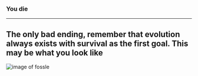 ### You die
---
The only bad ending, remember that evolution always exists with survival as the first goal. This may be what you look like
---
![image of fossle](https://animals.net/wp-content/uploads/2019/01/Saber-Tooth-Tiger-3-650x425.jpg)
